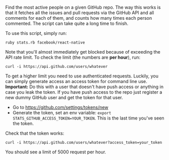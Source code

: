 Find the most active people on a given GitHub repo. The way this works is that it fetches all the issues and pull requests via the GitHub API and all comments for each of them, and counts how many times each person commented. The script can take quite a long time to finish.

To use this script, simply run:

    ruby stats.rb facebook/react-native

Note that you'll almost immediately get blocked because of exceeding the API rate limit. To check the limit (the numbers are **per hour**), run:

    curl -i https://api.github.com/users/whatever

To get a higher limit you need to use authenticated requests. Luckily, you can simply generate access an access token for command line use. **Important:** Do this with a user that doesn't have push access or anything in case you leak the token. If you have push access to the repo just register a new dummy GitHub user and get the token for that user.

- Go to https://github.com/settings/tokens/new
- Generate the token, set an env variable: `export STATS_GITHUB_ACCESS_TOKEN=YOUR_TOKEN`. This is the last time you've seen the token.

Check that the token works:

    curl -i https://api.github.com/users/whatever?access_token=your_token

You should see a limit of 5000 request per hour.

